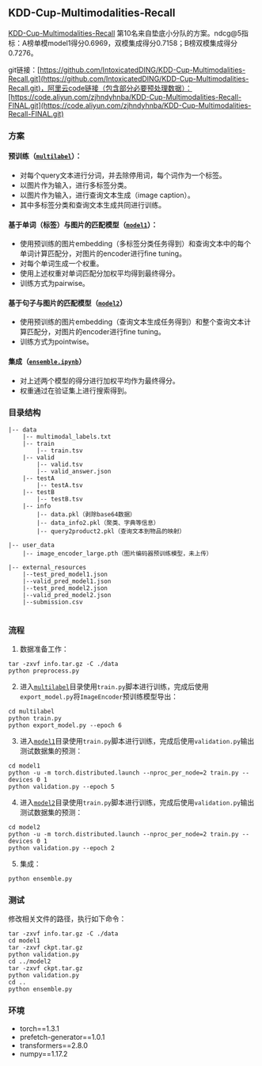 ## KDD-Cup-Multimodalities-Recall

[KDD-Cup-Multimodalities-Recall](https://tianchi.aliyun.com/competition/entrance/231786/rankingList/1)
第10名来自垫底小分队的方案。ndcg@5指标：A榜单模model1得分0.6969，双模集成得分0.7158；B榜双模集成得分0.7276。

git链接：[https://github.com/IntoxicatedDING/KDD-Cup-Multimodalities-Recall.git](https://github.com/IntoxicatedDING/KDD-Cup-Multimodalities-Recall.git)，阿里云code链接（包含部分必要预处理数据）：[https://code.aliyun.com/zjhndyhnba/KDD-Cup-Multimodalities-Recall-FINAL.git](https://code.aliyun.com/zjhndyhnba/KDD-Cup-Multimodalities-Recall-FINAL.git)


### 方案
#### 预训练（[`multilabel`](multilabel)）：
- 对每个query文本进行分词，并去除停用词，每个词作为一个标签。
- 以图片作为输入，进行多标签分类。
- 以图片作为输入，进行查询文本生成（image caption）。
- 其中多标签分类和查询文本生成共同进行训练。

#### 基于单词（标签）与图片的匹配模型（[`model1`](model1)）：
- 使用预训练的图片embedding（多标签分类任务得到）和查询文本中的每个单词计算匹配分，对图片的encoder进行fine tuning。
- 对每个单词生成一个权重。
- 使用上述权重对单词匹配分加权平均得到最终得分。
- 训练方式为pairwise。

#### 基于句子与图片的匹配模型（[`model2`](model2)）
- 使用预训练的图片embedding（查询文本生成任务得到）和整个查询文本计算匹配分，对图片的encoder进行fine tuning。
- 训练方式为pointwise。

#### 集成（[`ensemble.ipynb`](ensemble.ipynb)）
- 对上述两个模型的得分进行加权平均作为最终得分。
- 权重通过在验证集上进行搜索得到。

### 目录结构
```
|-- data
	|-- multimodal_labels.txt
	|-- train
		|-- train.tsv
	|-- valid
		|-- valid.tsv
		|-- valid_answer.json
	|-- testA
		|-- testA.tsv
	|-- testB
		|-- testB.tsv
	|-- info
	    |-- data.pkl（剥除base64数据）
	    |-- data_info2.pkl（聚类、字典等信息）
	    |-- query2product2.pkl（查询文本到物品的映射）
	    
|-- user_data
    |-- image_encoder_large.pth（图片编码器预训练模型，未上传）

|-- external_resources
    |--test_pred_model1.json
    |--valid_pred_model1.json
    |--test_pred_model2.json
    |--valid_pred_model2.json
    |--submission.csv
	 
```


### 流程
1. 数据准备工作：
```
tar -zxvf info.tar.gz -C ./data
python preprocess.py
```

2. 进入[`multilabel`](multilabel)目录使用`train.py`脚本进行训练，完成后使用`export_model.py`将`ImageEncoder`预训练模型导出：
```
cd multilabel
python train.py
python export_model.py --epoch 6
```

3. 进入[`model1`](model1)目录使用`train.py`脚本进行训练，完成后使用`validation.py`输出测试数据集的预测：
```
cd model1
python -u -m torch.distributed.launch --nproc_per_node=2 train.py --devices 0 1
python validation.py --epoch 5
```

4. 进入[`model2`](model2)目录使用`train.py`脚本进行训练，完成后使用`validation.py`输出测试数据集的预测：
```
cd model2
python -u -m torch.distributed.launch --nproc_per_node=2 train.py --devices 0 1
python validation.py --epoch 2
```

5. 集成：
```
python ensemble.py
```




### 测试
修改相关文件的路径，执行如下命令：
```
tar -zxvf info.tar.gz -C ./data
cd model1
tar -zxvf ckpt.tar.gz
python validation.py
cd ../model2
tar -zxvf ckpt.tar.gz
python validation.py
cd ..
python ensemble.py
```


### 环境
- torch==1.3.1
- prefetch-generator==1.0.1
- transformers==2.8.0
- numpy==1.17.2
